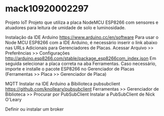 # mack10920002297
Projeto IoT
Projeto que utiliza a placa NodeMCU ESP8266 com sensores e atuadores para leitura de umidade de solo e luminosidade.

Instalação da IDE Arduino
https://www.arduino.cc/en/software
Para usar o Node MCU ESP8266 com a IDE Arduino, é necessário inserir o link abaixo nas URLs Adicionais para Gerenciadores de Placas. 
Acessar Arquivo >> Preferências >> Configurações
http://arduino.esp8266.com/stable/package_esp8266com_index.json 
Em seguida selecionar a placa correta na aba Ferramentas. 
Caso necessário, importe e installe o pacote ESP8266 no Gerenciador de Placas (Ferramentas >> Placa >> Gerenciador de Placa)

MQTT
Instalar na IDE Arduino a Bibilioteca pubsubclient
https://github.com/knolleary/pubsubclient
Ferramentas >> Gerenciador de Biblioteca >> Procurar por PubSubClient 
Instalar a PubSubClient de Nick O'Leary

Definir ou instalar um broker
